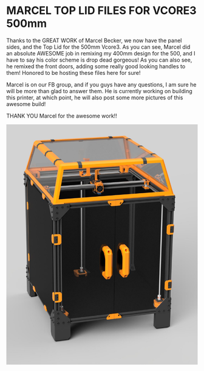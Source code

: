 # MARCEL TOP LID FILES FOR VCORE3 500mm

Thanks to the GREAT WORK of Marcel Becker, we now have the panel sides, and the Top Lid for the 500mm Vcore3.  As you can see, Marcel did an absolute AWESOME job in remixing my 400mm design for the 500, and I have to say his color scheme is drop dead gorgeous!  As you can also see, he remixed the front doors, adding some really good looking handles to them!  Honored to be hosting these files here for sure!

Marcel is on our FB group, and if you guys have any questions, I am sure he will be more than glad to answer them.  He is currently working on building this printer, at which point, he will also post some more pictures of this awesome build!

THANK YOU Marcel for the awesome work!!

<p align="center">
<img src="https://github.com/cyborgcnc/CYBORGCNC__RRVC3MOD/blob/main/500x500/MARCEL-Remix-MODS/Panels/500_toplid.JPEG">
</p>


